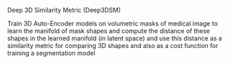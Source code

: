 Deep 3D Similarity Metric (Deep3DSM)

Train 3D Auto-Encoder models on volumetric masks of medical image
to learn the manifold of mask shapes
and compute the distance of these shapes in the learned manifold (in latent space)
and use this distance as a similarity metric
for comparing 3D shapes and also as a cost function for training a segmentation model 